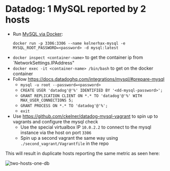 # Datadog: 1 MySQL reported by 2 hosts

* Run [MySQL via Docker](https://hub.docker.com/_/mysql/):
  ```
  docker run -p 3306:3306 --name kelnerhax-mysql -e MYSQL_ROOT_PASSWORD=<password> -d mysql:latest
  ```
* `docker inspect <container-name>` to get the container ip from `NetworkSettings.IPAddress"
* `docker exec -it <container-name> /bin/bash` to get on the docker container
* Follow https://docs.datadoghq.com/integrations/mysql/#prepare-mysql
  * `mysql -u root --password=<password>`
  * `CREATE USER 'datadog'@'%' IDENTIFIED BY '<dd-mysql-password>';`
  * `GRANT REPLICATION CLIENT ON *.* TO 'datadog'@'%' WITH MAX_USER_CONNECTIONS 5;`
  * `GRANT PROCESS ON *.* TO 'datadog'@'%';`
  * `exit`
* Use https://github.com/ckelner/datadog-mysql-vagrant to spin up to vagrants and configure the mysql check
  * Use the special virtualbox IP `10.0.2.2` to connect to the mysql instance via the host on port `3306`
  * Spin up a second vagrant the same way using `./second_vagrant/Vagrantfile` in the repo

This will result in duplicate hosts reporting the same metric as seen here:

![two-hosts-one-db](https://i.imgur.com/3WD3M1C.png)
